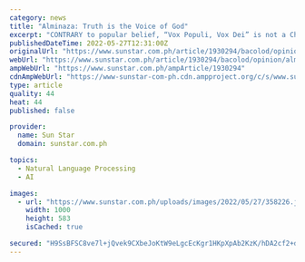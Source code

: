 ```yaml
---
category: news
title: "Alminaza: Truth is the Voice of God"
excerpt: "CONTRARY to popular belief, “Vox Populi, Vox Dei” is not a Church doctrine.Yes, we are told to respect authority and public officials. Yes, we are told to follow the Law and"
publishedDateTime: 2022-05-27T12:31:00Z
originalUrl: "https://www.sunstar.com.ph/article/1930294/bacolod/opinion/alminaza-truth-is-the-voice-of-god"
webUrl: "https://www.sunstar.com.ph/article/1930294/bacolod/opinion/alminaza-truth-is-the-voice-of-god"
ampWebUrl: "https://www.sunstar.com.ph/ampArticle/1930294"
cdnAmpWebUrl: "https://www-sunstar-com-ph.cdn.ampproject.org/c/s/www.sunstar.com.ph/ampArticle/1930294"
type: article
quality: 44
heat: 44
published: false

provider:
  name: Sun Star
  domain: sunstar.com.ph

topics:
  - Natural Language Processing
  - AI

images:
  - url: "https://www.sunstar.com.ph/uploads/images/2022/05/27/358226.jpg"
    width: 1000
    height: 583
    isCached: true

secured: "H9SsBFSC8ve7l+jQvek9CXbeJoKtW9eLgcEcKgr1HKpXpAb2KzK/hDA2cf2+dBQMlqTkMQYyWIhB/0318WqTM7aYTxamDQiSfLm0NZIYMU4PL8pwXvTg9ZdNQjhQVaE3gPrQLhnrRUIOYeK9Zo/uIaFxI3Vg3vAR5qR+A0j02rN1Gvsh0xMxz1eiPAPnu3C4rJketp5nGjPVDs3okcMY0zTJF8qSikgXjmV0rdScUakf1aEMMC0q9n2SvxCkfrSf/+alI8JRJ9l1+A5cyN6acPErbmXejEWHpUrNKlb34LG9RZECE7XC2CnuNaQb3wY9KJp97cNPpdmK4R0GSHvCqHnSttCc+5LrRCXV/U2k7LM=;YTrFKKZKD8wIfK5yIY57+A=="
---
```


